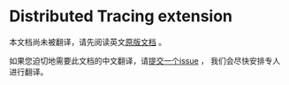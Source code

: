 # Distributed Tracing extension

本文档尚未被翻译，请先阅读英文[原版文档](../../../extensions/distributed-tracing.md) 。

如果您迫切地需要此文档的中文翻译，请[提交一个issue](https://github.com/cloudevents/spec/issues) ，
我们会尽快安排专人进行翻译。